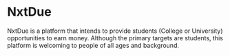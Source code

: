 # NxtDue
NxtDue is a platform that intends to provide students (College or University) opportunities to earn money. Although the primary targets are students, this platform is welcoming to people of all ages and background. 
